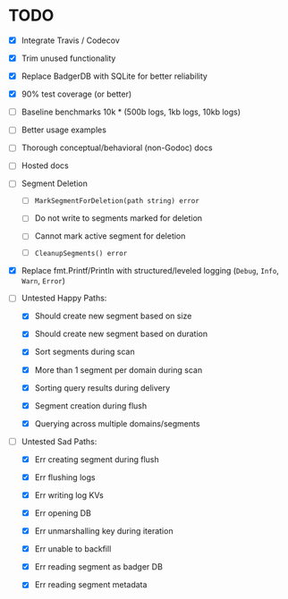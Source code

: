 # TODO

- [x] Integrate Travis / Codecov

- [x] Trim unused functionality

- [x] Replace BadgerDB with SQLite for better reliability

- [x] 90% test coverage (or better)

- [ ] Baseline benchmarks 10k * (500b logs, 1kb logs, 10kb logs)

- [ ] Better usage examples

- [ ] Thorough conceptual/behavioral (non-Godoc) docs

- [ ] Hosted docs

- [ ] Segment Deletion

    - [ ] `MarkSegmentForDeletion(path string) error`

    - [ ] Do not write to segments marked for deletion

    - [ ] Cannot mark active segment for deletion

    - [ ] `CleanupSegments() error`

- [x] Replace fmt.Printf/Println with structured/leveled logging (`Debug`, `Info`, `Warn`, `Error`)

- [ ] Untested Happy Paths:

    - [x] Should create new segment based on size

    - [x] Should create new segment based on duration

    - [x] Sort segments during scan

    - [x] More than 1 segment per domain during scan

    - [x] Sorting query results during delivery

    - [x] Segment creation during flush

    - [x] Querying across multiple domains/segments

- [ ] Untested Sad Paths:

    - [x] Err creating segment during flush

    - [x] Err flushing logs

    - [x] Err writing log KVs

    - [x] Err opening DB

    - [x] Err unmarshalling key during iteration

    - [x] Err unable to backfill

    - [x] Err reading segment as badger DB

    - [x] Err reading segment metadata